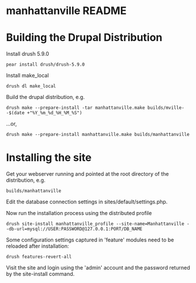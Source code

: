 manhattanville README
==============
# Building the Drupal Distribution

Install drush 5.9.0

	pear install drush/drush-5.9.0
    
Install make_local

	drush dl make_local

Build the drupal distribution, e.g.

	drush make --prepare-install -tar manhattanville.make builds/mville--$(date +"%Y_%m_%d_%H_%M_%S")

...or,

	drush make --prepare-install manhattanville.make builds/manhattanville


# Installing the site

Get your webserver running and pointed at the root directory of the distribution, e.g.

	builds/manhattanville

Edit the database connection settings in sites/default/settings.php.

Now run the installation process using the distributed profile

	drush site-install manhattanville_profile --site-name=Manhattanville --db-url=mysql://USER:PASSWORD@127.0.0.1:PORT/DB_NAME

Some configuration settings captured in 'feature' modules need to be reloaded after installation:

	drush features-revert-all

Visit the site and login using the 'admin' account and the password returned by the site-install command.



